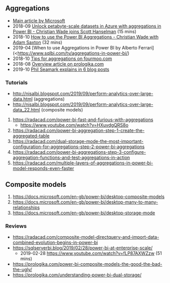 ## Aggregations
- [Main article by Microsoft](https://docs.microsoft.com/en-gb/power-bi/desktop-aggregations)
- 2018-09 [Unlock petabyte-scale datasets in Azure with aggregations in Power BI - Christian Wade joins Scott Hanselman](https://www.youtube.com/watch?v=OUf-kSWhcOM) (15 mins)
- 2018-10 [How to use the Power BI Aggregations - Christian Wade with Adam Saxton](https://www.youtube.com/watch?v=RdHSo43LkQg) (32 mins)
- 2019-04 [When to use Aggregations in Power BI by Alberto Ferrari](<https://www.sqlbi.com/tv/aggregations-in-power-bi/)
- 2018-10 [Tips for aggregations on fourmoo.com](https://www.fourmoo.com/2018/10/23/quick-tips-for-aggregations-composite-models-in-power-bi/)
- 2018-08 [Overview article on prologika.com](https://prologika.com/a-first-look-at-power-bi-aggregations/)
- 2019-10 [Phil Seamark explains in 6 blog posts](https://dax.tips/2019/10/18/creative-aggs-part-i-introduction/)

### Tutorials
- <http://nisalbi.blogspot.com/2019/09/perform-analytics-over-large-data.html> (aggregations)
- <http://nisalbi.blogspot.com/2019/09/perform-analytics-over-large-data_22.html> (composite models)

1. <https://radacad.com/power-bi-fast-and-furious-with-aggregations>
   - <https://www.youtube.com/watch?v=HXuvdgQRS8o>
2. <https://radacad.com/power-bi-aggregation-step-1-create-the-aggregated-table>
3. <https://radacad.com/dual-storage-mode-the-most-important-configuration-for-aggregations-step-2-power-bi-aggregations>
4. <https://radacad.com/power-bi-aggregations-step-3-configure-aggregation-functions-and-test-aggregations-in-action>
5. <https://radacad.com/multiple-layers-of-aggregations-in-power-bi-model-responds-even-faster>

## Composite models
1. <https://docs.microsoft.com/en-gb/power-bi/desktop-composite-models>
2. <https://docs.microsoft.com/en-gb/power-bi/desktop-many-to-many-relationships>
3. <https://docs.microsoft.com/en-gb/power-bi/desktop-storage-mode>

### Reviews
- <https://radacad.com/composite-model-directquery-and-import-data-combined-evolution-begins-in-power-bi>
- <https://sqlserverbi.blog/2019/02/28/power-bi-at-enterprise-scale/>
  - 2019-02-28 <https://www.youtube.com/watch?v=fLP87AXWZzw> (51 mins)
- <https://prologika.com/power-bi-composite-models-the-good-the-bad-the-ugly/>
- <https://prologika.com/understanding-power-bi-dual-storage/>
